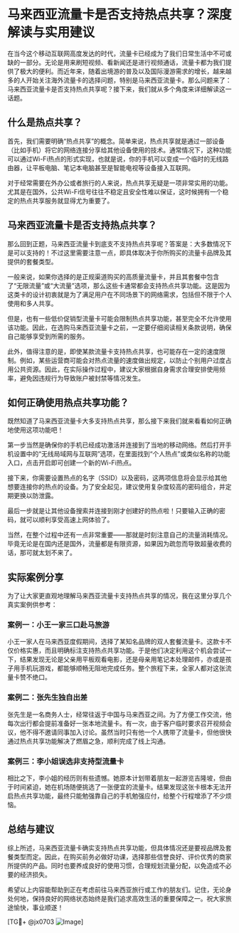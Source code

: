 # 马来西亚流量卡是否支持热点共享？深度解读与实用建议

在当今这个移动互联网高度发达的时代，流量卡已经成为了我们日常生活中不可或缺的一部分。无论是用来刷短视频、看新闻还是进行视频通话，流量卡都为我们提供了极大的便利。而近年来，随着出境游的普及以及国际漫游需求的增长，越来越多的人开始关注海外流量卡的选择问题，特别是马来西亚流量卡。那么问题来了：马来西亚流量卡是否支持热点共享呢？接下来，我们就从多个角度来详细解读这一话题。

## 什么是热点共享？

首先，我们需要明确“热点共享”的概念。简单来说，热点共享就是通过一部设备（比如手机）将它的网络连接分享给其他设备使用的技术。通常情况下，这种功能可以通过Wi-Fi热点的形式实现，也就是说，你的手机可以变成一个临时的无线路由器，让平板电脑、笔记本电脑甚至是智能电视等设备接入互联网。

对于经常需要在外办公或者旅行的人来说，热点共享无疑是一项非常实用的功能。尤其是在国外，公共Wi-Fi信号往往不稳定且安全性难以保证，这时候拥有一个稳定的热点共享服务就显得尤为重要了。

## 马来西亚流量卡是否支持热点共享？

那么回到正题，马来西亚流量卡到底支不支持热点共享呢？答案是：大多数情况下是可以支持的！不过这里需要注意一点，即具体取决于你所购买的流量卡品牌及其提供的套餐类型。

一般来说，如果你选择的是正规渠道购买的高质量流量卡，并且其套餐中包含了“无限流量”或“大流量”选项，那么这些卡通常都会支持热点共享功能。这是因为这类卡的设计初衷就是为了满足用户在不同场景下的网络需求，包括但不限于个人使用和多人共享。

但是，也有一些低价促销型流量卡可能会限制热点共享功能，甚至完全不允许使用该功能。因此，在选购马来西亚流量卡之前，一定要仔细阅读相关条款说明，确保自己能够享受到所需的服务。

此外，值得注意的是，即使某款流量卡支持热点共享，也可能存在一定的速度限制。例如，某些运营商可能会对热点流量的速度做出规定，以防止个别用户过度占用公共资源。因此，在实际操作过程中，建议大家根据自身需求合理安排使用频率，避免因违规行为导致账户被封禁等情况发生。

## 如何正确使用热点共享功能？

既然知道了马来西亚流量卡大多支持热点共享，那么接下来我们就来看看如何正确地使用这项功能吧！

第一步当然是确保你的手机已经成功激活并连接到了当地的移动网络。然后打开手机设置中的“无线局域网与互联网”选项，在里面找到“个人热点”或类似名称的功能入口，点击开启即可创建一个新的Wi-Fi热点。

接下来，你需要设置热点的名字（SSID）以及密码，这两项信息将会显示给其他想要连接你的热点的设备。为了安全起见，建议使用复杂度较高的密码组合，并定期更换以防泄露。

最后一步就是让其他设备搜索并连接到刚才创建好的热点啦！只要输入正确的密码，就可以顺利享受高速上网体验了。

当然，在整个过程中还有一点非常重要——那就是时刻注意自己的流量消耗情况。毕竟无论是在国内还是国外，流量都是有限资源，如果因为疏忽而导致超量收费的话，那可就太划不来了。

## 实际案例分享

为了让大家更直观地理解马来西亚流量卡支持热点共享的情况，我在这里分享几个真实案例供参考：

### 案例一：小王一家三口赴马旅游
小王一家人在马来西亚度假期间，选择了某知名品牌的双人套餐流量卡。这款卡不仅价格实惠，而且明确标注支持热点共享功能。于是他们决定利用这个机会尝试一下，结果发现无论是父亲用平板观看电影，还是母亲用笔记本处理邮件，亦或是孩子用手机玩游戏，都能够顺畅无阻地完成任务。整个旅程下来，全家人都对这张流量卡赞不绝口。

### 案例二：张先生独自出差
张先生是一名商务人士，经常往返于中国与马来西亚之间。为了方便工作交流，他每次出行都会提前准备好一张本地流量卡。有一次，由于客户临时要求召开视频会议，他不得不邀请同事加入讨论。虽然当时只有他一个人携带了流量卡，但他很快通过热点共享功能解决了燃眉之急，顺利完成了线上沟通。

### 案例三：李小姐误选非支持型流量卡
相比之下，李小姐的经历则有些遗憾。她原本计划带着朋友一起游览吉隆坡，但由于时间紧迫，她在机场随便挑选了一张便宜的流量卡。结果发现这张卡根本无法开启热点共享功能，最终只能勉强靠自己的手机勉强应付，给整个行程增添了不少烦恼。

## 总结与建议

综上所述，马来西亚流量卡确实支持热点共享功能，但具体情况还是要视品牌及套餐类型而定。因此，在购买前务必做好功课，选择那些信誉良好、评价优秀的商家所提供的产品。同时也要养成良好的使用习惯，合理规划流量分配，以免造成不必要的经济损失。

希望以上内容能帮助到正在考虑前往马来西亚旅行或工作的朋友们。记住，无论身处何地，保持良好的网络状态始终是我们追求高效生活的重要保障之一。祝大家旅途愉快，事业顺遂！

[TG💪+ @jx0703 ![Image](https://github.com/user-attachments/assets/dbca1d08-cadb-493c-b0ec-ad6f7a83f270)]